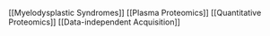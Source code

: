 [[Myelodysplastic Syndromes]]
[[Plasma Proteomics]]
[[Quantitative Proteomics]]
[[Data-independent Acquisition]]
